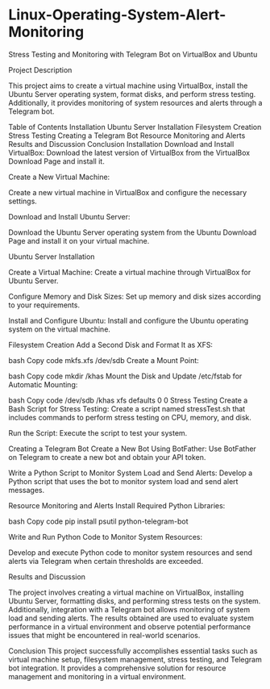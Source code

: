 # Linux-Operating-System-Alert-Monitoring
Stress Testing and Monitoring with Telegram Bot on VirtualBox and Ubuntu

Project Description

This project aims to create a virtual machine using VirtualBox, install the Ubuntu Server operating system, format disks, and perform stress testing. Additionally, it provides monitoring of system resources and alerts through a Telegram bot.

Table of Contents
Installation
Ubuntu Server Installation
Filesystem Creation
Stress Testing
Creating a Telegram Bot
Resource Monitoring and Alerts
Results and Discussion
Conclusion
Installation
Download and Install VirtualBox:
Download the latest version of VirtualBox from the VirtualBox Download Page and install it.

Create a New Virtual Machine:

Create a new virtual machine in VirtualBox and configure the necessary settings.

Download and Install Ubuntu Server:

Download the Ubuntu Server operating system from the Ubuntu Download Page and install it on your virtual machine.

Ubuntu Server Installation

Create a Virtual Machine:
Create a virtual machine through VirtualBox for Ubuntu Server.

Configure Memory and Disk Sizes:
Set up memory and disk sizes according to your requirements.

Install and Configure Ubuntu:
Install and configure the Ubuntu operating system on the virtual machine.

Filesystem Creation
Add a Second Disk and Format It as XFS:

bash
Copy code
mkfs.xfs /dev/sdb
Create a Mount Point:

bash
Copy code
mkdir /khas
Mount the Disk and Update /etc/fstab for Automatic Mounting:

bash
Copy code
/dev/sdb /khas xfs defaults 0 0
Stress Testing
Create a Bash Script for Stress Testing:
Create a script named stressTest.sh that includes commands to perform stress testing on CPU, memory, and disk.

Run the Script:
Execute the script to test your system.

Creating a Telegram Bot
Create a New Bot Using BotFather:
Use BotFather on Telegram to create a new bot and obtain your API token.

Write a Python Script to Monitor System Load and Send Alerts:
Develop a Python script that uses the bot to monitor system load and send alert messages.

Resource Monitoring and Alerts
Install Required Python Libraries:

bash
Copy code
pip install psutil python-telegram-bot

Write and Run Python Code to Monitor System Resources:

Develop and execute Python code to monitor system resources and send alerts via Telegram when certain thresholds are exceeded.

Results and Discussion

The project involves creating a virtual machine on VirtualBox, installing Ubuntu Server, formatting disks, and performing stress tests on the system. Additionally, integration with a Telegram bot allows monitoring of system load and sending alerts. The results obtained are used to evaluate system performance in a virtual environment and observe potential performance issues that might be encountered in real-world scenarios.

Conclusion
This project successfully accomplishes essential tasks such as virtual machine setup, filesystem management, stress testing, and Telegram bot integration. It provides a comprehensive solution for resource management and monitoring in a virtual environment.

